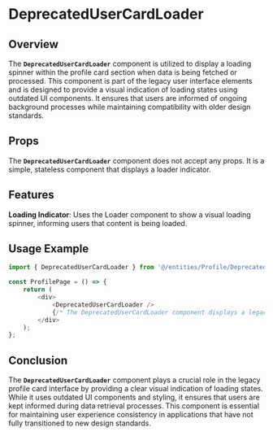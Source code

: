 # DeprecatedUserCardLoader

## Overview
The **`DeprecatedUserCardLoader`** component is utilized to display a loading spinner within the profile card section when data is being fetched or processed. This component is part of the legacy user interface elements and is designed to provide a visual indication of loading states using outdated UI components. It ensures that users are informed of ongoing background processes while maintaining compatibility with older design standards.

## Props
The **`DeprecatedUserCardLoader`** component does not accept any props. It is a simple, stateless component that displays a loader indicator.

## Features
**Loading Indicator**: Uses the Loader component to show a visual loading spinner, informing users that content is being loaded.

## Usage Example
```typescript jsx
import { DeprecatedUserCardLoader } from '@/entities/Profile/DeprecatedUserCardLoader';

const ProfilePage = () => {
    return (
        <div>
            <DeprecatedUserCardLoader />
            {/* The DeprecatedUserCardLoader component displays a legacy loading spinner centered in the profile card */}
        </div>
    );
};
```
## Conclusion
The **`DeprecatedUserCardLoader`** component plays a crucial role in the legacy profile card interface by providing a clear visual indication of loading states. While it uses outdated UI components and styling, it ensures that users are kept informed during data retrieval processes. This component is essential for maintaining user experience consistency in applications that have not fully transitioned to new design standards.
